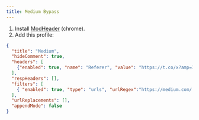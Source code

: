 ```yaml
---
title: Medium Bypass
---
```


1. Install [ModHeader](https://chrome.google.com/webstore/detail/modheader/idgpnmonknjnojddfkpgkljpfnnfcklj) (chrome).
2. Add this profile:

```json
{
  "title": "Medium",
  "hideComment": true,
  "headers": [
    {"enabled": true, "name": "Referer", "value": "https://t.co/x?amp=1", "comment": "" }
  ],
  "respHeaders": [],
  "filters": [
    { "enabled": true, "type": "urls", "urlRegex":"https://medium.com/.*" }
  ],
  "urlReplacements": [],
  "appendMode": false
}
```